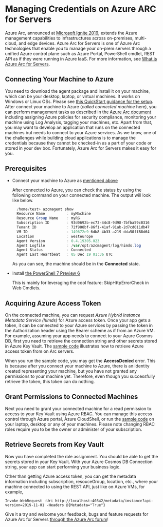# Managing Credentials on Azure ARC for Servers

Azure Arc, announced at [Microsoft Ignite 2019][Ignite], extends the Azure management capabilities to infrastructures across on-premises, multi-cloud, and edge devices. 
Azure Arc for Servers is one of Azure Arc technologies that enable you to manage your on-prem servers through a unified Azure control plane such as Azure Portal, PowerShell cmdlet, REST API as if they were running in Azure IaaS. 
For more information, see [What is Azure Arc for Servers][overview].

## Connecting Your Machine to Azure
You need to download the agent package and install it on your machine, which can be your desktop, laptop, or virtual machines. It works on Windows or Linux OSs. 
Please see [this QuickStart guidance for the setup][quickstart].
After connect your machine to Azure (_called connected machine_ here), 
you can perform management tasks as described in the [Azure Arc document][scenario] including assigning Azure policies for security compliance, monitoring your machine using Log Analysis, tagging your machines, etc. 
Apart from that, you may want to develop an application that runs on the connected machines but needs to connect to your Azure services. As we know, one of the challenges while building cloud applications is to manage the credentials because they cannot be checked-in as a part of your code or stored in your dev box. Fortunately, Azure Arc for Servers makes it easy for you. 

## Prerequisites
* Connect your machine to Azure as [mentioned above](#Connecting-Your-Machine-to-Azure)

  After connected to Azure, you can check the status by using the following command on your connected machine. The output will look like below.
  ``` PowerShell
    /home/test> azcmagent show
    Resource Name          : myMachine
    Resource Group Name    : myRG
    Subscription ID        : 93d0692b-ec73-44c8-9d98-7bfba59c0316
    Tenant ID              : 72f988bf-86f1-41af-91ab-2d7cd011db47
    VM ID                  : 149672e9-6db8-4b33-a219-dda50ff88d64
    Location               : westeurope
    Agent Version          : 0.4.19305.023
    Agent Logfile          : /var/opt/azcmagent/log/himds.log
    Agent Status           : Connected
    Agent Last Heartbeat   : 05 Dec 19 01:36 UTC

  ```
  As you can see, the machine should be in the **Connected** state.

* Install [the PowerShell 7 Preview 6][ps7]
   
   This is mainly for leveraging the cool feature: SkipHttpErrorCheck in Web Cmdlets.

## Acquiring Azure Access Token
On the connected machine, you can request _Azure Hybrid Instance Metadata Service (himds)_ for Azure access token. 
Once your app gets a token, it can be connected to your Azure services by passing the token in the Authorization header using the Bearer scheme as if from an Azure VM.
For example, assuming your app needs to connect to your Azure Cosmos DB, first you need to retrieve the connection string and other secrets stored in Azure Key Vault. The [sample code][kv] illustrates how to retrieve Azure access token from on Arc servers.

When you run the sample code, you may get the **AccessDenied** error. 
This is because after you connect your machine to Azure, there is an identity created representing your machine, but you have not granted any permissions to your machine yet. 
Therefore, even though you successfully retrieve the token, this token can do nothing.

## Grant Permissions to Connected Machines
Next you need to grant your connected machine for a read permission to access to your Key Vault using Azure RBAC. 
You can manage this access control through Azure portal, Azure CloudShell, or run the [sample code][permission] on your laptop, desktop or any of your machines. 
Please note changing RBAC roles require you to be the owner or administer of your subscription.

## Retrieve Secrets from Key Vault
Now you have completed the role assignment. You should be able to get the secrets stored in your Key Vault. With your Azure Cosmos DB Connection string, your app can start performing your business logic. 


Other than getting Azure access token, you can get the metadata information including subscription, resouceGroup, location, etc., where your  machine connected to using the REST API, just like on Azure VMs, for example,

```
Invoke-WebRequest -Uri http://localhost:40342/metadata/instance?api-version=2019-11-01 -Headers @{Metadata="True"}

```

Give it a try and welcome your feedback, bugs and feature requests for Azure Arc for Servers [through the Azure Arc forum][uv]!
  

[Ignite]:https://youtu.be/jnUiJi4hts4?t=869
[overview]:https://docs.microsoft.com/en-us/azure/azure-arc/servers/overview
[quickstart]:https://docs.microsoft.com/en-us/azure/azure-arc/servers/quickstart-onboard-powershell
[scenario]:https://docs.microsoft.com/en-us/azure/azure-arc/servers/overview#supported-scenarios
[kv]:./get-kvsecrets-from-arc-servers.ps1
[ps7]:https://devblogs.microsoft.com/powershell/powershell-7-preview-6/
[permission]:./grant-permission.ps1
[uv]:https://feedback.azure.com/forums/925690-azure-arc